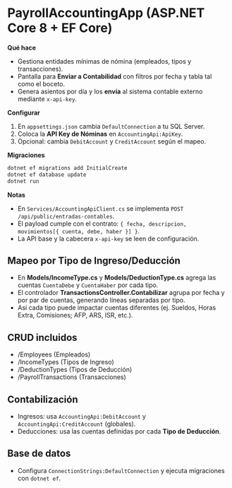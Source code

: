 # PayrollAccountingApp (ASP.NET Core 8 + EF Core)

**Qué hace**
- Gestiona entidades mínimas de nómina (empleados, tipos y transacciones).
- Pantalla para **Enviar a Contabilidad** con filtros por fecha y tabla tal como el boceto.
- Genera asientos por día y los **envía** al sistema contable externo mediante `x-api-key`.

**Configurar**
1. En `appsettings.json` cambia `DefaultConnection` a tu SQL Server.
2. Coloca la **API Key de Nóminas** en `AccountingApi:ApiKey`.
3. Opcional: cambia `DebitAccount` y `CreditAccount` según el mapeo.

**Migraciones**
```bash
dotnet ef migrations add InitialCreate
dotnet ef database update
dotnet run
```

**Notas**
- En `Services/AccountingApiClient.cs` se implementa `POST /api/public/entradas-contables`.
- El payload cumple con el contrato: `{ fecha, descripcion, movimientos[{ cuenta, debe, haber }] }`.
- La API base y la cabecera `x-api-key` se leen de configuración.



## Mapeo por Tipo de Ingreso/Deducción
- En **Models/IncomeType.cs** y **Models/DeductionType.cs** agrega las cuentas `CuentaDebe` y `CuentaHaber` por cada tipo.
- El controlador **TransactionsController.Contabilizar** agrupa por fecha y por par de cuentas, generando líneas separadas por tipo.
- Así cada tipo puede impactar cuentas diferentes (ej. Sueldos, Horas Extra, Comisiones; AFP, ARS, ISR, etc.).


## CRUD incluidos
- /Employees (Empleados)
- /IncomeTypes (Tipos de Ingreso)
- /DeductionTypes (Tipos de Deducción)
- /PayrollTransactions (Transacciones)

## Contabilización
- Ingresos: usa `AccountingApi:DebitAccount` y `AccountingApi:CreditAccount` (globales).
- Deducciones: usa las cuentas definidas por cada **Tipo de Deducción**.

## Base de datos
- Configura `ConnectionStrings:DefaultConnection` y ejecuta migraciones con `dotnet ef`.
